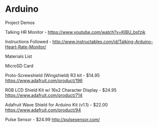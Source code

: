 # Arduino

Project Demos

Talking HR Monitor - https://www.youtube.com/watch?v=KIBU_bsfzjk

Instructions Followed - http://www.instructables.com/id/Talking-Arduino-Heart-Rate-Monitor/

Materials List

MicroSD Card 

Proto-Screwshield (Wingshield) R3 kit - $14.95
https://www.adafruit.com/product/196

RGB LCD Shield Kit w/ 16x2 Character Display -  $24.95
https://www.adafruit.com/product/714

Adafruit Wave Shield for Arduino Kit (v1.1) - $22.00
https://www.adafruit.com/product/94

Pulse Sensor - $24.99
http://pulsesensor.com/
